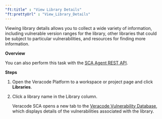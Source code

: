 ```yaml
---
"ft:title" : "View Library Details"
"ft:prettyUrl" : "View_Library_Details"
---
```


Viewing library details allows you to collect a wide variety of information, including vulnerable version ranges for the library, other libraries that could be subject to particular vulnerabilities, and resources for finding more information.

<p font-size="13pt"><b>Overview</b></p>

You can also perform this task with the [SCA Agent REST API](https://docs.veracode.com/r/c_sourceclear_intro). 

<p font-size="13pt"><b>Steps</b></p>

1.  Open the Veracode Platform to a workspace or project page and click **Libraries**.

2.  Click a library name in the Library column.

    Veracode SCA opens a new tab to the [Veracode Vulnerability Database](https://docs.veracode.com/r/About_the_Veracode_Vulnerability_Database), which displays details of the vulnerabilities associated with the library.


